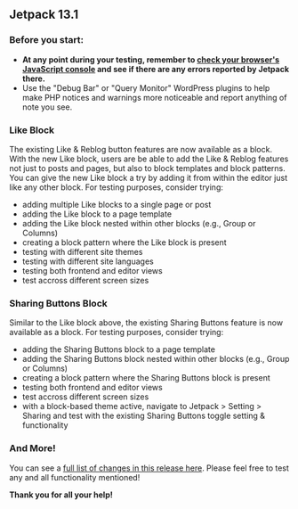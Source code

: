 ## Jetpack 13.1

### Before you start:

- **At any point during your testing, remember to [check your browser's JavaScript console](https://wordpress.org/support/article/using-your-browser-to-diagnose-javascript-errors/#step-3-diagnosis) and see if there are any errors reported by Jetpack there.**
- Use the "Debug Bar" or "Query Monitor" WordPress plugins to help make PHP notices and warnings more noticeable and report anything of note you see.

### Like Block 

The existing Like & Reblog button features are now available as a block. With the new Like block, users are be able to add the Like & Reblog features not just to posts and pages, but also to block templates and block patterns. You can give the new Like block a try by adding it from within the editor just like any other block. For testing purposes, consider trying:

- adding multiple Like blocks to a single page or post
- adding the Like block to a page template
- adding the Like block nested within other blocks (e.g., Group or Columns)
- creating a block pattern where the Like block is present
- testing with different site themes
- testing with different site languages
- testing both frontend and editor views
- test accross different screen sizes

### Sharing Buttons Block

Similar to the Like block above, the existing Sharing Buttons feature is now available as a block. For testing purposes, consider trying:

- adding the Sharing Buttons block to a page template
- adding the Sharing Buttons block nested within other blocks (e.g., Group or Columns)
- creating a block pattern where the Sharing Buttons block is present
- testing both frontend and editor views
- test accross different screen sizes
- with a block-based theme active, navigate to Jetpack > Setting > Sharing and test with the existing Sharing Buttons toggle setting & functionality

### And More!

You can see a [full list of changes in this release here](https://github.com/Automattic/jetpack-production/blob/trunk/CHANGELOG.md). Please feel free to test any and all functionality mentioned!

**Thank you for all your help!**
